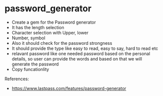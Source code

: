 # password_generator

- Create a gem for the Password generator
- It has the length selection
- Character selection with Upper, lower 
- Number, symbol
- Also it should check for the password strongness
- It should provide the type like easy to read, easy to say, hard to read etc
- relavant password like one needed password based on the personal details, so user can provide the words and based on that we will generate the password
- Copy funcationlity


References:
- https://www.lastpass.com/features/password-generator

